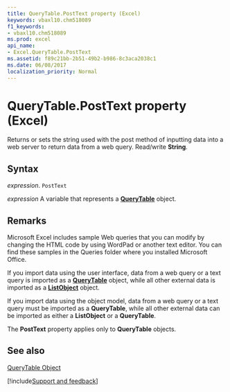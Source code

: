 ```yaml
---
title: QueryTable.PostText property (Excel)
keywords: vbaxl10.chm518089
f1_keywords:
- vbaxl10.chm518089
ms.prod: excel
api_name:
- Excel.QueryTable.PostText
ms.assetid: f89c21bb-2b51-49b2-b986-8c3aca2038c1
ms.date: 06/08/2017
localization_priority: Normal
---
```



# QueryTable.PostText property (Excel)

Returns or sets the string used with the post method of inputting data into a web server to return data from a web query. Read/write  **String**.


## Syntax

_expression_. `PostText`

_expression_ A variable that represents a **[QueryTable](Excel.QueryTable.md)** object.


## Remarks

Microsoft Excel includes sample Web queries that you can modify by changing the HTML code by using WordPad or another text editor. You can find these samples in the Queries folder where you installed Microsoft Office.

If you import data using the user interface, data from a web query or a text query is imported as a  **[QueryTable](Excel.QueryTable.md)** object, while all other external data is imported as a **[ListObject](Excel.ListObject.md)** object.

If you import data using the object model, data from a web query or a text query must be imported as a  **QueryTable**, while all other external data can be imported as either a **ListObject** or a **QueryTable**.

The  **PostText** property applies only to **QueryTable** objects.


## See also


[QueryTable Object](Excel.QueryTable.md)

[!include[Support and feedback](~/includes/feedback-boilerplate.md)]